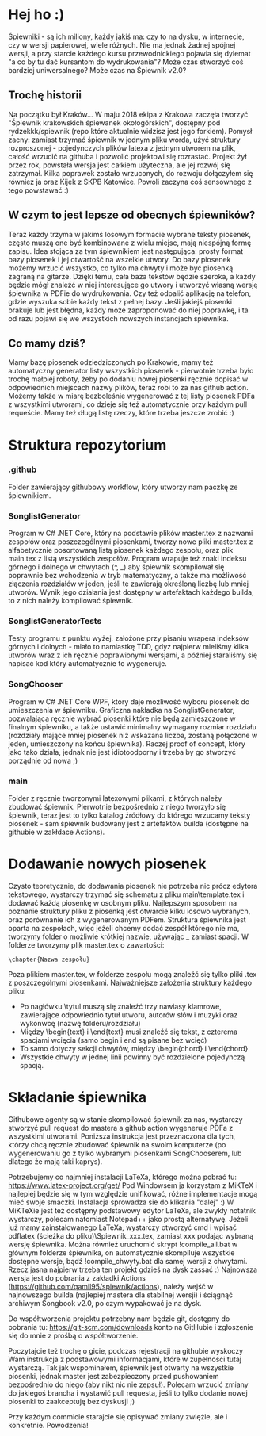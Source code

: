 # Hej ho :)
Śpiewniki - są ich miliony, każdy jakiś ma: czy to na dysku, w internecie, czy w wersji papierowej, wiele różnych. Nie ma jednak żadnej spójnej wersji, a przy starcie każdego kursu przewodnickiego pojawia się dylemat "a co by tu dać kursantom do wydrukowania"? Może czas stworzyć coś bardziej uniwersalnego? Może czas na Śpiewnik v2.0?

## Trochę historii
Na początku był Kraków...
W maju 2018 ekipa z Krakowa zaczęła tworzyć "Śpiewnik krakowskich śpiewanek okołogórskich", dostępny pod rydzekkk/spiewnik (repo które aktualnie widzisz jest jego forkiem). Pomysł zacny: zamiast trzymać śpiewnik w jednym pliku worda, użyć struktury rozproszonej - pojedynczych plików latexa z jednym utworem na plik, całość wrzucić na githuba i pozwolić projektowi się rozrastać. Projekt żył przez rok, powstała wersja jest całkiem użyteczna, ale jej rozwój się zatrzymał. Kilka poprawek zostało wrzuconych, do rozwoju dołączyłem się również ja oraz Kijek z SKPB Katowice. Powoli zaczyna coś sensownego z tego powstawać :)

## W czym to jest lepsze od obecnych śpiewników?
Teraz każdy trzyma w jakimś losowym formacie wybrane teksty piosenek, często muszą one być kombinowane z wielu miejsc, mają niespójną formę zapisu. Idea stojąca za tym śpiewnikiem jest następująca: prosty format bazy piosenek i jej otwartość na wszelkie utwory. Do bazy piosenek możemy wrzucić wszystko, co tylko ma chwyty i może być piosenką zagraną na gitarze. Dzięki temu, cała baza tekstów będzie szeroka, a każdy będzie mógł znaleźć w niej interesujące go utwory i utworzyć własną wersję śpiewnika w PDFie do wydrukowania. Czy też odpalić aplikację na telefon, gdzie wyszuka sobie każdy tekst z pełnej bazy. Jeśli jakiejś piosenki brakuje lub jest błędna, każdy może zaproponować do niej poprawkę, i ta od razu pojawi się we wszystkich nowszych instancjach śpiewnika.

## Co mamy dziś?
Mamy bazę piosenek odziedziczonych po Krakowie, mamy też automatyczny generator listy wszystkich piosenek - pierwotnie trzeba było trochę małpiej roboty, żeby po dodaniu nowej piosenki ręcznie dopisać w odpowiednich miejscach nazwy plików, teraz robi to za nas github action. Możemy także w miarę bezboleśnie wygenerować z tej listy piosenek PDFa z wszystkimi utworami, co dzieje się też automatycznie przy każdym pull requeście. Mamy też długą listę rzeczy, które trzeba jeszcze zrobić :)

# Struktura repozytorium
### .github
Folder zawierający githubowy workflow, który utworzy nam paczkę ze śpiewnikiem.
### SonglistGenerator
Program w C# .NET Core, który na podstawie plików master.tex z nazwami zespołów oraz poszczególnymi piosenkami, tworzy nowe pliki master.tex z alfabetycznie posortowaną listą piosenek każdego zespołu, oraz plik main.tex z listą wszystkich zespołów. Program wrapuje też znaki indeksu górnego i dolnego w chwytach (^, _) aby śpiewnik skompilował się poprawnie bez wchodzenia w tryb matematyczny, a także ma możliwość złączenia rozdziałów w jeden, jeśli te zawierają określoną liczbę lub mniej utworów. Wynik jego działania jest dostępny w artefaktach każdego builda, to z nich należy kompilować śpiewnik.
### SonglistGeneratorTests
Testy programu z punktu wyżej, założone przy pisaniu wrapera indeksów górnych i dolnych - miało to namiastkę TDD, gdyż najpierw mieliśmy kilka utworów wraz z ich ręcznie poprawionymi wersjami, a później staraliśmy się napisać kod który automatycznie to wygeneruje.
### SongChooser
Program w C# .NET Core WPF, który daje możliwość wyboru piosenek do umieszczenia w śpiewniku. Graficzna nakładka na SonglistGenerator, pozwalająca ręcznie wybrać piosenki które nie będą zamieszczone w finalnym śpiewniku, a także ustawić minimalny wymagany rozmiar rozdziału (rozdziały mające mniej piosenek niż wskazana liczba, zostaną połączone w jeden, umieszczony na końcu śpiewnika). Raczej proof of concept, który jako tako działa, jednak nie jest idiotoodporny i trzeba by go stworzyć porządnie od nowa ;)
### main
Folder z ręcznie tworzonymi latexowymi plikami, z których należy zbudować śpiewnik. Pierwotnie bezpośrednio z niego tworzyło się śpiewnik, teraz jest to tylko katalog źródłowy do którego wrzucamy teksty piosenek - sam śpiewnik budowany jest z artefaktów builda (dostępne na githubie w zakłdace Actions).

# Dodawanie nowych piosenek
Czysto teoretycznie, do dodawania piosenek nie potrzeba nic prócz edytora tekstowego, wystarczy trzymać się schematu z pliku main\template.tex i dodawać każdą piosenkę w osobnym pliku. Najlepszym sposobem na poznanie struktury pliku z piosenką jest otwarcie kilku losowo wybranych, oraz porównanie ich z wygenerowanym PDFem.
Struktura śpiewnika jest oparta na zespołach, więc jeżeli chcemy dodać zespół którego nie ma, tworzymy folder o możliwie krótkiej nazwie, używając _ zamiast spacji.
W folderze tworzymy plik master.tex o zawartości:

`\chapter{Nazwa zespołu}`

Poza plikiem master.tex, w folderze zespołu mogą znaleźć się tylko pliki .tex z poszczególnymi piosenkami. Najważniejsze założenia struktury każdego pliku:
- Po nagłówku \tytul muszą się znaleźć trzy nawiasy klamrowe, zawierające odpowiednio tytuł utworu, autorów słów i muzyki oraz wykonwcę (nazwę folderu/rozdziału)
- Między \begin{text} i \end{text} musi znaleźć się tekst, z czterema spacjami wcięcia (samo begin i end są pisane bez wcięć)
- To samo dotyczy sekcji chwytów, między \begin{chord} i \end{chord}
- Wszystkie chwyty w jednej linii powinny być rozdzielone pojedynczą spacją.

# Składanie śpiewnika
Githubowe agenty są w stanie skompilować śpiewnik za nas, wystarczy stworzyć pull request do mastera a github action wygeneruje PDFa z wszystkimi utworami. Poniższa instrukcja jest przeznaczona dla tych, którzy chcą ręcznie zbudować śpiewnik na swoim komputerze (po wygenerowaniu go z tylko wybranymi piosenkami SongChooserem, lub dlatego że mają taki kaprys).

Potrzebujemy co najmniej instalacji LaTeXa, którego można pobrać tu: https://www.latex-project.org/get/
Pod Windowsem ja korzystam z MiKTeX i najlepiej będzie się w tym względzie unifikować, różne implementacje mogą mieć swoje smaczki.
Instalacja sprowadza sie do klikania "dalej" :)
W MiKTeXie jest też dostępny podstawowy edytor LaTeXa, ale zwykły notatnik wystarczy, polecam natomiast Notepad++ jako prostą alternatywę.
Jeżeli już mamy zainstalowanego LaTeXa, wystarczy otworzyć cmd i wpisać pdflatex (ścieżka do pliku)\Spiewnik_xxx.tex, zamiast xxx podając wybraną wersję śpiewnika. Można również uruchomić skrypt !compile_all.bat w głównym folderze śpiewnika, on automatycznie skompiluje wszystkie dostępne wersje, bądź !compile_chwyty.bat dla samej wersji z chwytami.
Rzecz jasna najpierw trzeba ten projekt gdzieś na dysk zassać :) Najnowsza wersja jest do pobrania z zakładki Actions (https://github.com/qamil95/spiewnik/actions), należy wejść w najnowszego builda (najlepiej mastera dla stabilnej wersji) i ściągnąć archiwym Songbook v2.0, po czym wypakować je na dysk.

Do współtworzenia projektu potrzebny nam będzie git, dostępny do pobrania tu: https://git-scm.com/downloads
konto na GitHubie i zgłoszenie się do mnie z prośbą o współtworzenie.

Poczytajcie też trochę o gicie, podczas rejestracji na githubie wyskoczy Wam instrukcja z podstawowymi informacjami, które w zupełności tutaj wystarczą.
Tak jak wspominałem, śpiewnik jest otwarty na wszystkie piosenki, jednak master jest zabezpieczony przed pushowaniem bezpośrednio do niego (aby nikt nic nie zepsuł). Polecam wrzucić zmiany do jakiegoś brancha i wystawić pull requesta, jeśli to tylko dodanie nowej piosenki to zaakceptuję bez dyskusji ;)

Przy każdym commicie starajcie się opisywać zmiany zwięźle, ale i konkretnie.
Powodzenia!